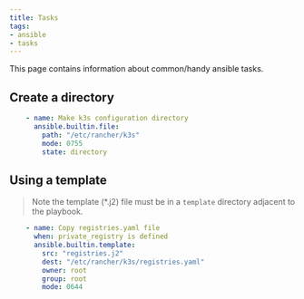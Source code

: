 ```yaml
---
title: Tasks
tags:
- ansible
- tasks
---
```


This page contains information about common/handy ansible tasks.
<!--more-->

## Create a directory

```yaml
    - name: Make k3s configuration directory
      ansible.builtin.file:
        path: "/etc/rancher/k3s"
        mode: 0755
        state: directory
```

## Using a template

> Note the template (*.j2) file must be in a `template` directory adjacent to the playbook.

```yaml
    - name: Copy registries.yaml file
      when: private_registry is defined
      ansible.builtin.template:
        src: "registries.j2"
        dest: "/etc/rancher/k3s/registries.yaml"
        owner: root
        group: root
        mode: 0644
```